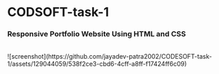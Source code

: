 # CODSOFT-task-1
<h3>Responsive Portfolio Website Using HTML and CSS</h3>
<br>
![screenshot](https://github.com/jayadev-patra2002/CODESOFT-task-1/assets/129044059/538f2ce3-cbd6-4cff-a8ff-f17424ff6c09)
